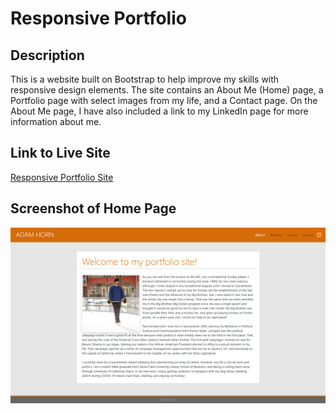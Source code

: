 # Responsive Portfolio

## Description

This is a website built on Bootstrap to help improve my skills with responsive design elements. The site contains an About Me (Home) page, a Portfolio page with select images from my life, and a Contact page. On the About Me page, I have also included a link to my LinkedIn page for more information about me. 

## Link to Live Site

[Responsive Portfolio Site](https://theadamhorn.github.io/portfolio/index.html)

## Screenshot of Home Page

![Responsive Portfolio Screenshot](assets/images/homepage.png)

